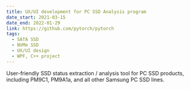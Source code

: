 ```yaml
---
title: UX/UI development for PC SSD Analysis program
date_start: 2021-03-15
date_end: 2022-01-29
link: https://github.com/pytorch/pytorch
tags:
  - SATA SSD
  - NVMe SSD
  - UX/UI design
  - WPF, C++ project
---
```


User-friendly SSD status extraction / analysis tool for PC SSD products, including PM9C1, PM9A1a, and all other Samsung PC SSD lines.  

<!--more-->

